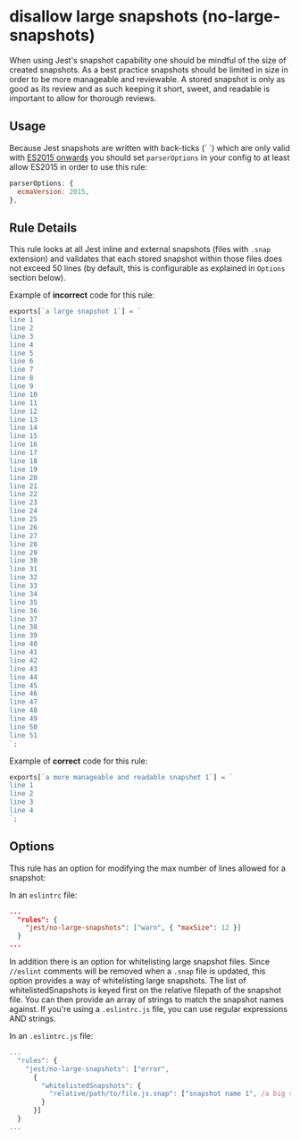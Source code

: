 # disallow large snapshots (no-large-snapshots)

When using Jest's snapshot capability one should be mindful of the size of
created snapshots. As a best practice snapshots should be limited in size in
order to be more manageable and reviewable. A stored snapshot is only as good as
its review and as such keeping it short, sweet, and readable is important to
allow for thorough reviews.

## Usage

Because Jest snapshots are written with back-ticks (\` \`) which are only valid
with
[ES2015 onwards](https://developer.mozilla.org/en-US/docs/Web/JavaScript/Reference/Template_literals)
you should set `parserOptions` in your config to at least allow ES2015 in order
to use this rule:

```js
parserOptions: {
  ecmaVersion: 2015,
},
```

## Rule Details

This rule looks at all Jest inline and external snapshots (files with `.snap`
extension) and validates that each stored snapshot within those files does not
exceed 50 lines (by default, this is configurable as explained in `Options`
section below).

Example of **incorrect** code for this rule:

```js
exports[`a large snapshot 1`] = `
line 1
line 2
line 3
line 4
line 5
line 6
line 7
line 8
line 9
line 10
line 11
line 12
line 13
line 14
line 15
line 16
line 17
line 18
line 19
line 20
line 21
line 22
line 23
line 24
line 25
line 26
line 27
line 28
line 29
line 30
line 31
line 32
line 33
line 34
line 35
line 36
line 37
line 38
line 39
line 40
line 41
line 42
line 43
line 44
line 45
line 46
line 47
line 48
line 49
line 50
line 51
`;
```

Example of **correct** code for this rule:

```js
exports[`a more manageable and readable snapshot 1`] = `
line 1
line 2
line 3
line 4
`;
```

## Options

This rule has an option for modifying the max number of lines allowed for a
snapshot:

In an `eslintrc` file:

```json
...
  "rules": {
    "jest/no-large-snapshots": ["warn", { "maxSize": 12 }]
  }
...
```

In addition there is an option for whitelisting large snapshot files. Since
`//eslint` comments will be removed when a `.snap` file is updated, this option
provides a way of whitelisting large snapshots. The list of whitelistedSnapshots
is keyed first on the relative filepath of the snapshot file. You can then
provide an array of strings to match the snapshot names against. If you're using
a `.eslintrc.js` file, you can use regular expressions AND strings.

In an `.eslintrc.js` file:

```javascript
...
  "rules": {
    "jest/no-large-snapshots": ["error",
      {
        "whitelistedSnapshots": {
          "relative/path/to/file.js.snap": ["snapshot name 1", /a big snapshot \d+/]
        }
      }]
  }
...
```
